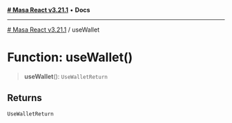 [**# Masa React v3.21.1**](../README.md) • **Docs**

***

[# Masa React v3.21.1](../globals.md) / useWallet

# Function: useWallet()

> **useWallet**(): `UseWalletReturn`

## Returns

`UseWalletReturn`
